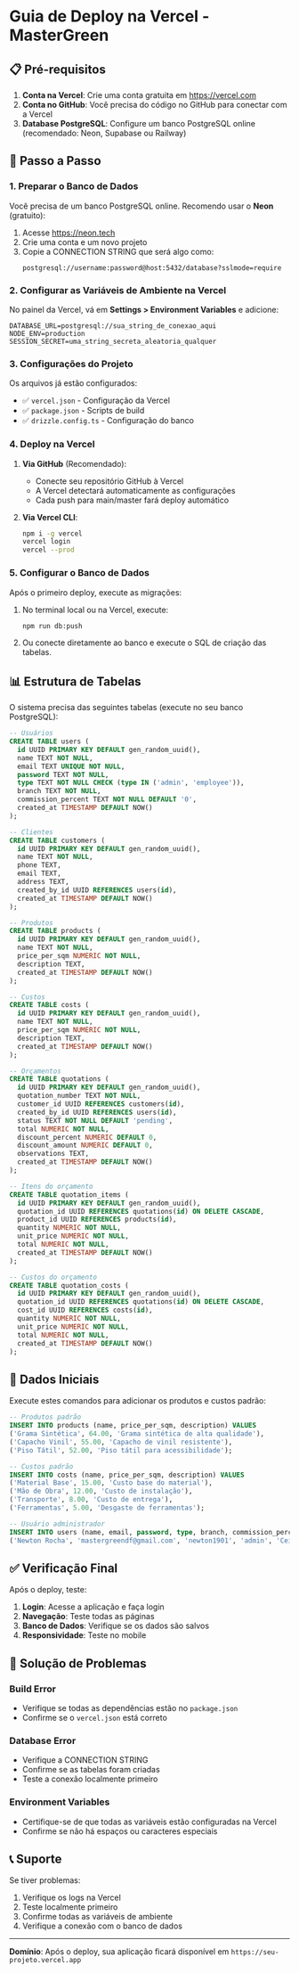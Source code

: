 # Guia de Deploy na Vercel - MasterGreen

## 📋 Pré-requisitos

1. **Conta na Vercel**: Crie uma conta gratuita em https://vercel.com
2. **Conta no GitHub**: Você precisa do código no GitHub para conectar com a Vercel
3. **Database PostgreSQL**: Configure um banco PostgreSQL online (recomendado: Neon, Supabase ou Railway)

## 🚀 Passo a Passo

### 1. Preparar o Banco de Dados

Você precisa de um banco PostgreSQL online. Recomendo usar o **Neon** (gratuito):

1. Acesse https://neon.tech
2. Crie uma conta e um novo projeto
3. Copie a CONNECTION STRING que será algo como:
   ```
   postgresql://username:password@host:5432/database?sslmode=require
   ```

### 2. Configurar as Variáveis de Ambiente na Vercel

No painel da Vercel, vá em **Settings > Environment Variables** e adicione:

```
DATABASE_URL=postgresql://sua_string_de_conexao_aqui
NODE_ENV=production
SESSION_SECRET=uma_string_secreta_aleatoria_qualquer
```

### 3. Configurações do Projeto

Os arquivos já estão configurados:
- ✅ `vercel.json` - Configuração da Vercel
- ✅ `package.json` - Scripts de build
- ✅ `drizzle.config.ts` - Configuração do banco

### 4. Deploy na Vercel

1. **Via GitHub** (Recomendado):
   - Conecte seu repositório GitHub à Vercel
   - A Vercel detectará automaticamente as configurações
   - Cada push para main/master fará deploy automático

2. **Via Vercel CLI**:
   ```bash
   npm i -g vercel
   vercel login
   vercel --prod
   ```

### 5. Configurar o Banco de Dados

Após o primeiro deploy, execute as migrações:

1. No terminal local ou na Vercel, execute:
   ```bash
   npm run db:push
   ```

2. Ou conecte diretamente ao banco e execute o SQL de criação das tabelas.

## 📊 Estrutura de Tabelas

O sistema precisa das seguintes tabelas (execute no seu banco PostgreSQL):

```sql
-- Usuários
CREATE TABLE users (
  id UUID PRIMARY KEY DEFAULT gen_random_uuid(),
  name TEXT NOT NULL,
  email TEXT UNIQUE NOT NULL,
  password TEXT NOT NULL,
  type TEXT NOT NULL CHECK (type IN ('admin', 'employee')),
  branch TEXT NOT NULL,
  commission_percent TEXT NOT NULL DEFAULT '0',
  created_at TIMESTAMP DEFAULT NOW()
);

-- Clientes
CREATE TABLE customers (
  id UUID PRIMARY KEY DEFAULT gen_random_uuid(),
  name TEXT NOT NULL,
  phone TEXT,
  email TEXT,
  address TEXT,
  created_by_id UUID REFERENCES users(id),
  created_at TIMESTAMP DEFAULT NOW()
);

-- Produtos
CREATE TABLE products (
  id UUID PRIMARY KEY DEFAULT gen_random_uuid(),
  name TEXT NOT NULL,
  price_per_sqm NUMERIC NOT NULL,
  description TEXT,
  created_at TIMESTAMP DEFAULT NOW()
);

-- Custos
CREATE TABLE costs (
  id UUID PRIMARY KEY DEFAULT gen_random_uuid(),
  name TEXT NOT NULL,
  price_per_sqm NUMERIC NOT NULL,
  description TEXT,
  created_at TIMESTAMP DEFAULT NOW()
);

-- Orçamentos
CREATE TABLE quotations (
  id UUID PRIMARY KEY DEFAULT gen_random_uuid(),
  quotation_number TEXT NOT NULL,
  customer_id UUID REFERENCES customers(id),
  created_by_id UUID REFERENCES users(id),
  status TEXT NOT NULL DEFAULT 'pending',
  total NUMERIC NOT NULL,
  discount_percent NUMERIC DEFAULT 0,
  discount_amount NUMERIC DEFAULT 0,
  observations TEXT,
  created_at TIMESTAMP DEFAULT NOW()
);

-- Itens do orçamento
CREATE TABLE quotation_items (
  id UUID PRIMARY KEY DEFAULT gen_random_uuid(),
  quotation_id UUID REFERENCES quotations(id) ON DELETE CASCADE,
  product_id UUID REFERENCES products(id),
  quantity NUMERIC NOT NULL,
  unit_price NUMERIC NOT NULL,
  total NUMERIC NOT NULL,
  created_at TIMESTAMP DEFAULT NOW()
);

-- Custos do orçamento
CREATE TABLE quotation_costs (
  id UUID PRIMARY KEY DEFAULT gen_random_uuid(),
  quotation_id UUID REFERENCES quotations(id) ON DELETE CASCADE,
  cost_id UUID REFERENCES costs(id),
  quantity NUMERIC NOT NULL,
  unit_price NUMERIC NOT NULL,
  total NUMERIC NOT NULL,
  created_at TIMESTAMP DEFAULT NOW()
);
```

## 🎯 Dados Iniciais

Execute estes comandos para adicionar os produtos e custos padrão:

```sql
-- Produtos padrão
INSERT INTO products (name, price_per_sqm, description) VALUES
('Grama Sintética', 64.00, 'Grama sintética de alta qualidade'),
('Capacho Vinil', 55.00, 'Capacho de vinil resistente'),
('Piso Tátil', 52.00, 'Piso tátil para acessibilidade');

-- Custos padrão
INSERT INTO costs (name, price_per_sqm, description) VALUES
('Material Base', 15.00, 'Custo base do material'),
('Mão de Obra', 12.00, 'Custo de instalação'),
('Transporte', 8.00, 'Custo de entrega'),
('Ferramentas', 5.00, 'Desgaste de ferramentas');

-- Usuário administrador
INSERT INTO users (name, email, password, type, branch, commission_percent) VALUES
('Newton Rocha', 'mastergreendf@gmail.com', 'newton1901', 'admin', 'Ceilândia', '0');
```

## ✅ Verificação Final

Após o deploy, teste:

1. **Login**: Acesse a aplicação e faça login
2. **Navegação**: Teste todas as páginas
3. **Banco de Dados**: Verifique se os dados são salvos
4. **Responsividade**: Teste no mobile

## 🔧 Solução de Problemas

### Build Error
- Verifique se todas as dependências estão no `package.json`
- Confirme se o `vercel.json` está correto

### Database Error
- Verifique a CONNECTION STRING
- Confirme se as tabelas foram criadas
- Teste a conexão localmente primeiro

### Environment Variables
- Certifique-se de que todas as variáveis estão configuradas na Vercel
- Confirme se não há espaços ou caracteres especiais

## 📞 Suporte

Se tiver problemas:
1. Verifique os logs na Vercel
2. Teste localmente primeiro
3. Confirme todas as variáveis de ambiente
4. Verifique a conexão com o banco de dados

---

**Domínio**: Após o deploy, sua aplicação ficará disponível em `https://seu-projeto.vercel.app`